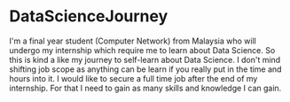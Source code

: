 # DataScienceJourney
I'm a final year student (Computer Network) from Malaysia who will undergo my internship which require me to learn about Data Science. So this is kind a like my journey to self-learn about Data Science. 
I don't mind shifting job scope as anything can be learn if you really put in the time and hours into it. I would like to secure a full time job after the end of my internship.
For that I need to gain as many skills and knowledge I can gain.
